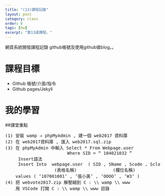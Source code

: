 ```yaml
---
title: "(13)課程記錄"
layout: post
category: class
order: 6
tags: [hw]
excerpt: "第13週課程。"
---
```

網頁系統開發課程記錄
github帳號及使用github做blog。。

# 課程目標
- Github 帳號/介面/指令
- Github pages/Jekyll

# 我的學習

##課堂重點
<pre>
(1) 安裝 wamp → phpMyAdmin , 建一個 web2017 資料庫
(2) 在 web2017資料庫 , 匯入 web2017.sql.zip
(3) 在 phpMyAdmin 中輸入 Select * From Webpage.user
                        Where SID = “ 104021032 ”
     Insert語法
     Insert Into  webpage.user  ( SID , SName , Scode , Sclass )
                   (表格名稱)              (欄位名稱) 
    values ( ‘107001001’ , ’張小美’ , ’OOOO’ , ’W3’ )
(4) 把 webvote2017.zip 解壓縮到 C : \\ wamp \\ www
    用 VSCode 打開 C : \\ wamp \\ www 目錄

</pre>






